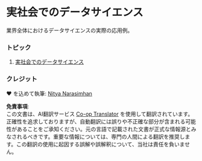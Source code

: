 <!--
CO_OP_TRANSLATOR_METADATA:
{
  "original_hash": "07faf02ff163e609edf0b0308dc5d4e6",
  "translation_date": "2025-08-25T17:12:16+00:00",
  "source_file": "6-Data-Science-In-Wild/README.md",
  "language_code": "ja"
}
-->
# 実社会でのデータサイエンス

業界全体におけるデータサイエンスの実際の応用例。

### トピック

1. [実社会でのデータサイエンス](20-Real-World-Examples/README.md)

### クレジット

❤️ を込めて執筆: [Nitya Narasimhan](https://twitter.com/nitya)

**免責事項**:  
この文書は、AI翻訳サービス [Co-op Translator](https://github.com/Azure/co-op-translator) を使用して翻訳されています。正確性を追求しておりますが、自動翻訳には誤りや不正確な部分が含まれる可能性があることをご承知ください。元の言語で記載された文書が正式な情報源とみなされるべきです。重要な情報については、専門の人間による翻訳を推奨します。この翻訳の使用に起因する誤解や誤解釈について、当社は責任を負いません。